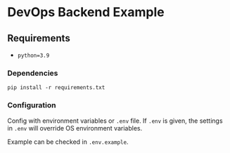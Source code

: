 # DevOps Backend Example

## Requirements
- `python=3.9`

### Dependencies
```shell
pip install -r requirements.txt
```

### Configuration
Config with environment variables or `.env` file.
If `.env` is given, the settings in `.env` will override OS environment variables.

Example can be checked in `.env.example`.
